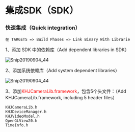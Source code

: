 # 集成SDK（SDK）



### 快速集成（Quick integration）

~~~
在 TARGETS => Build Phases => Link Binary With Librarie
~~~

1、添加 SDK 中的依赖库（Add dependent libraries in SDK）

![Snip20190904_44](/localmd/assets/Snip20190904_44.png)

2、添加系统依赖库（Add system dependent libraries）

![Snip20190904_44](/localmd/assets/Snip20190904_44.png)

3、添加<font color=red>KHJCameraLib.framework</font>，包含5个头文件：（Add KHJCameraLib.framework, including 5 header files）

```
KHJCameraLib.h
KHJDeviceManager.h
KHJVideoModel.h
OpenGLView20.h
TimeInfo.h
```
